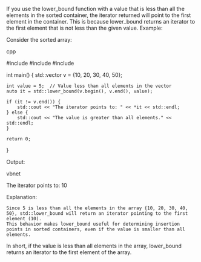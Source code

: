 If you use the lower_bound function with a value that is less than all the elements in the sorted container, the iterator returned will point to the first element in the container. This is because lower_bound returns an iterator to the first element that is not less than the given value.
Example:

Consider the sorted array:

cpp

#include <iostream>
#include <vector>
#include <algorithm>

int main() {
    std::vector<int> v = {10, 20, 30, 40, 50};

    int value = 5;  // Value less than all elements in the vector
    auto it = std::lower_bound(v.begin(), v.end(), value);

    if (it != v.end()) {
        std::cout << "The iterator points to: " << *it << std::endl;
    } else {
        std::cout << "The value is greater than all elements." << std::endl;
    }

    return 0;
}

Output:

vbnet

The iterator points to: 10

Explanation:

    Since 5 is less than all the elements in the array {10, 20, 30, 40, 50}, std::lower_bound will return an iterator pointing to the first element (10).
    This behavior makes lower_bound useful for determining insertion points in sorted containers, even if the value is smaller than all elements.

In short, if the value is less than all elements in the array, lower_bound returns an iterator to the first element of the array.
